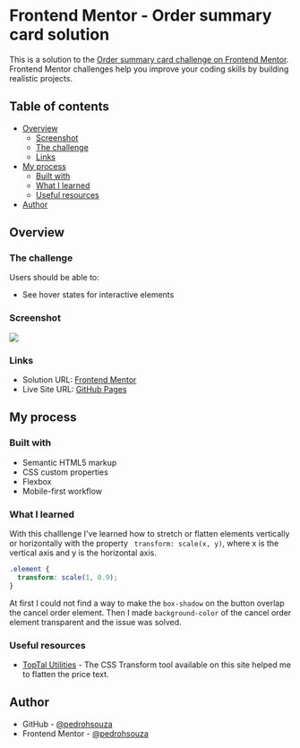 # Frontend Mentor - Order summary card solution

This is a solution to the [Order summary card challenge on Frontend Mentor](https://www.frontendmentor.io/challenges/order-summary-component-QlPmajDUj). Frontend Mentor challenges help you improve your coding skills by building realistic projects. 

## Table of contents

- [Overview](#overview)
  - [Screenshot](#screenshot)
  - [The challenge](#the-challenge)
  - [Links](#links)
- [My process](#my-process)
  - [Built with](#built-with)
  - [What I learned](#what-i-learned)
  - [Useful resources](#useful-resources)
- [Author](#author)

## Overview

### The challenge

Users should be able to:

- See hover states for interactive elements

### Screenshot

![](./screenshoots/desktop-screenshot.jpg)

### Links

- Solution URL: [Frontend Mentor](https://www.frontendmentor.io/solutions/order-summary-component-BhxpQszo2W)
- Live Site URL: [GitHub Pages](https://pedrohsouza.github.io/order-summary-component/)

## My process

### Built with

- Semantic HTML5 markup
- CSS custom properties
- Flexbox
- Mobile-first workflow

### What I learned

With this challlenge I've learned how to stretch or flatten elements vertically or horizontally with the property ``` transform: scale(x, y)```, where x is the vertical axis and y is the horizontal axis.

```css
.element {
  transform: scale(1, 0.9);
}
```

At first I could not find a way to make the ```box-shadow``` on the button overlap the cancel order element. Then I made ```background-color``` of the cancel order element transparent and the issue was solved.

### Useful resources

- [TopTal Utilities](https://www.toptal.com/developers/css3maker) - The CSS Transform tool available on this site helped me to flatten the price text.

## Author

- GitHub - [@pedrohsouza](https://github.com/pedrohsouza)
- Frontend Mentor - [@pedrohsouza](https://www.frontendmentor.io/profile/pedrohsouza)



